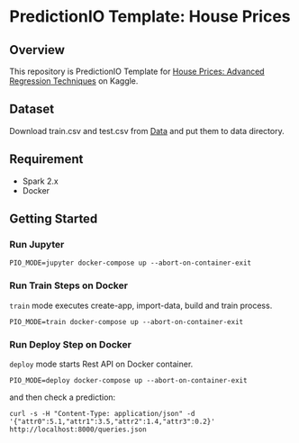 # PredictionIO Template: House Prices

## Overview

This repository is PredictionIO Template for [House Prices: Advanced Regression Techniques](https://www.kaggle.com/c/house-prices-advanced-regression-techniques) on Kaggle.

## Dataset

Download train.csv and test.csv from [Data](https://www.kaggle.com/c/house-prices-advanced-regression-techniques/data) and put them to data directory.

## Requirement

* Spark 2.x
* Docker

## Getting Started

### Run Jupyter

```
PIO_MODE=jupyter docker-compose up --abort-on-container-exit
```

### Run Train Steps on Docker

`train` mode executes create-app, import-data, build and train process.

```
PIO_MODE=train docker-compose up --abort-on-container-exit
```

### Run Deploy Step on Docker

`deploy` mode starts Rest API on Docker container.

```
PIO_MODE=deploy docker-compose up --abort-on-container-exit
```

and then check a prediction:

```
curl -s -H "Content-Type: application/json" -d '{"attr0":5.1,"attr1":3.5,"attr2":1.4,"attr3":0.2}' http://localhost:8000/queries.json
```


